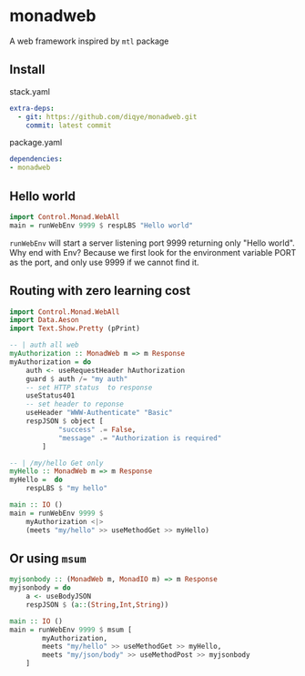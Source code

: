 # monadweb

A web framework inspired by `mtl` package

## Install
stack.yaml
```yaml
extra-deps: 
  - git: https://github.com/diqye/monadweb.git
    commit: latest commit
```
package.yaml
```yaml
dependencies:
- monadweb
```

## Hello world
```Haskell
import Control.Monad.WebAll
main = runWebEnv 9999 $ respLBS "Hello world"
```
`runWebEnv` will start a server listening port 9999 returning only "Hello world". Why end with Env? Because we first look for the environment variable PORT as the port, and only use 9999 if we cannot find it.

## Routing with zero learning cost
```Haskell
import Control.Monad.WebAll
import Data.Aeson
import Text.Show.Pretty (pPrint)

-- | auth all web
myAuthorization :: MonadWeb m => m Response
myAuthorization = do
    auth <- useRequestHeader hAuthorization
    guard $ auth /= "my auth"
    -- set HTTP status  to response
    useStatus401
    -- set header to reponse
    useHeader "WWW-Authenticate" "Basic"
    respJSON $ object [
            "success" .= False,
            "message" .= "Authorization is required"
        ]

-- | /my/hello Get only 
myHello :: MonadWeb m => m Response
myHello =  do
    respLBS $ "my hello"

main :: IO ()
main = runWebEnv 9999 $ 
    myAuthorization <|>
    (meets "my/hello" >> useMethodGet >> myHello)
```

## Or using `msum`
```Haskell
myjsonbody :: (MonadWeb m, MonadIO m) => m Response
myjsonbody = do
    a <- useBodyJSON
    respJSON $ (a::(String,Int,String))

main :: IO ()
main = runWebEnv 9999 $ msum [
        myAuthorization,
        meets "my/hello" >> useMethodGet >> myHello,
        meets "my/json/body" >> useMethodPost >> myjsonbody
    ]
```
